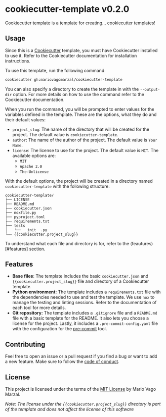 # cookiecutter-template v0.2.0

Cookiecutter template is a template for creating... cookiecutter templates!

## Usage

Since this is a
[Cookiecutter](https://github.com/cookiecutter/cookiecutter)
template, you must have Cookiecutter installed to use it. Refer to the
Cookiecutter documentation for installation instructions.

To use this template, run the following command:

```bash
cookiecutter gh:mariovagomarzal/cookiecutter-template
```

You can also specify a directory to create the template in with the
`--output-dir` option. For more details on how to use the command refer
to the Cookiecutter documentation.

When you run the command, you will be prompted to enter values for the
variables defined in the template. These are the options, what they do and
their default values:

- `project_slug`: The name of the directory that will be created for the
  project. The default value is `cookiecutter-template`.
- `author`: The name of the author of the project. The default value is
  `Your Name`.
- `license`: The license to use for the project. The default value is
  `MIT`. The available options are:
    - `MIT`
    - `Apache 2.0`
    - `The-Unlicense`

With the default options, the project will be created in a directory named
`cookiecutter-template` with the following structure:

```text
cookiecutter-template/
├── LICENSE
├── README.md
├── cookiecutter.json
├── noxfile.py
├── pyproject.toml
├── requirements.txt
├── tests
│   └── __init__.py
└── {{cookiecutter.project_slug}}
```

To understand what each file and directory is for, refer to the
(feautures)[#features] section.

## Features

- **Base files:** The template includes the basic `cookiecutter.json` and
    `{{cookiecutter.project_slug}}` file and directory of a Cookiecutter
    template.
- **Python environment:** The template includes a `requirements.txt` file
  with the dependencies needed to use and test the template. We use `nox`
  to manage the testing and linting sessions. Refer to the documentation
  of each tool for more details.
- **Git repository:** The template includes a `.gitignore` file and a
  `README.md` file with a basic template for the README. It also lets you
  choose a license for the project. Lastly, it includes a
  `.pre-commit-config.yaml` file with the configuration for the
    [pre-commit](https://pre-commit.com/) tool.

## Contributing

Feel free to open an issue or a pull request if you find a bug or want to
add a new feature. Make sure to follow the [code of
conduct](./CODE_OF_CONDUCT.md).

## License

This project is licensed under the terms of the [MIT License](./LICENSE) by
Mario Vago Marzal.

_Note: The license under the `{{cookiecutter.project_slug}}` directory
is part of the template and does not affect the license of this software_

